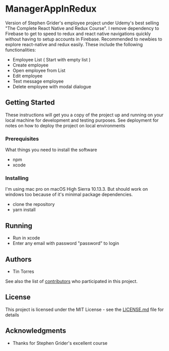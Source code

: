 # ManagerAppInRedux

Version of Stephen Grider's employee project under Udemy's best selling "The Complete React Native and Redux Course". I remove dependency to Firebase to get to speed to redux and react native navigations quickly without having to setup accounts in Firebase. Recommended to newbies to explore react-native and redux easily. These include the following functionalities:
  - Employee List ( Start with empty list )
  - Create employee
  - Open employee from List
  - Edit employee
  - Text message employee
  - Delete employee with modal dialogue


## Getting Started

These instructions will get you a copy of the project up and running on your local machine for development and testing purposes. See deployment for notes on how to deploy the project on local environments

### Prerequisites

What things you need to install the software
  - npm
  - xcode


### Installing

  I'm using mac pro on macOS High Sierra 10.13.3. But should work on windows too because of it's minimal package dependencies.

  - clone the repository
  - yarn install


## Running

  - Run in xcode
  - Enter any email with password "password" to login


## Authors

* Tin Torres

See also the list of [contributors](https://github.com/your/project/contributors) who participated in this project.

## License

This project is licensed under the MIT License - see the [LICENSE.md](LICENSE.md) file for details

## Acknowledgments

* Thanks for Stephen Grider's excellent course

